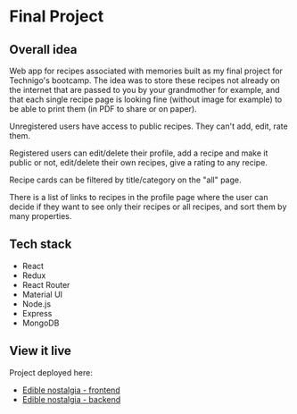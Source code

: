 # Final Project

## Overall idea

Web app for recipes associated with memories built as my final project for Technigo's bootcamp. The idea was to store these recipes not already on the internet that are passed to you by your grandmother for example, and that each single recipe page is looking fine (without image for example) to be able to print them (in PDF to share or on paper).

Unregistered users have access to public recipes. They can't add, edit, rate them.

Registered users can edit/delete their profile, add a recipe and make it public or not, edit/delete their own recipes, give a rating to any recipe.

Recipe cards can be filtered by title/category on the "all" page.

There is a list of links to recipes in the profile page where the user can decide if they want to see only their recipes or all recipes, and sort them by many properties.


## Tech stack

- React
- Redux
- React Router
- Material UI
- Node.js
- Express
- MongoDB


## View it live

Project deployed here: 
- [Edible nostalgia - frontend](https://edible-nostalgia.netlify.app/)
- [Edible nostalgia - backend](https://nadia-final-project.herokuapp.com/)
